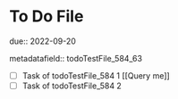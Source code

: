 # To Do File

due:: 2022-09-20

metadatafield:: todoTestFile_584\_63

- [ ] Task of todoTestFile_584 1 [[Query me]]
- [ ] Task of todoTestFile_584 2
